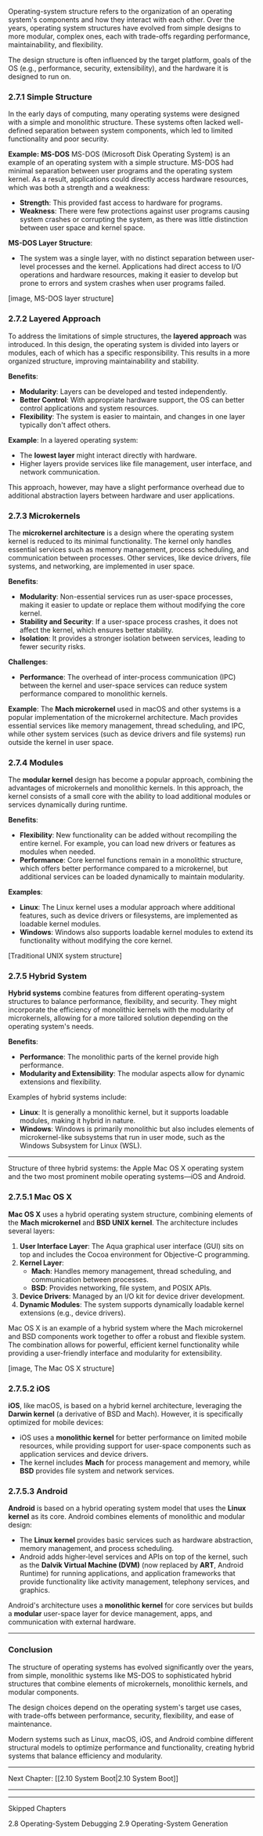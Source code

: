 

Operating-system structure refers to the organization of an operating system's components and how they interact with each other. Over the years, operating system structures have evolved from simple designs to more modular, complex ones, each with trade-offs regarding performance, maintainability, and flexibility. 

The design structure is often influenced by the target platform, goals of the OS (e.g., performance, security, extensibility), and the hardware it is designed to run on.

### 2.7.1 **Simple Structure**

In the early days of computing, many operating systems were designed with a simple and monolithic structure. These systems often lacked well-defined separation between system components, which led to limited functionality and poor security.

**Example: MS-DOS**
MS-DOS (Microsoft Disk Operating System) is an example of an operating system with a simple structure. MS-DOS had minimal separation between user programs and the operating system kernel. As a result, applications could directly access hardware resources, which was both a strength and a weakness:
- **Strength**: This provided fast access to hardware for programs.
- **Weakness**: There were few protections against user programs causing system crashes or corrupting the system, as there was little distinction between user space and kernel space.

**MS-DOS Layer Structure**:
- The system was a single layer, with no distinct separation between user-level processes and the kernel. Applications had direct access to I/O operations and hardware resources, making it easier to develop but prone to errors and system crashes when user programs failed.

[image, MS-DOS layer structure]


### 2.7.2 **Layered Approach**

To address the limitations of simple structures, the **layered approach** was introduced. In this design, the operating system is divided into layers or modules, each of which has a specific responsibility. This results in a more organized structure, improving maintainability and stability.

**Benefits**:
- **Modularity**: Layers can be developed and tested independently.
- **Better Control**: With appropriate hardware support, the OS can better control applications and system resources.
- **Flexibility**: The system is easier to maintain, and changes in one layer typically don't affect others.

**Example**: In a layered operating system:
- The **lowest layer** might interact directly with hardware.
- Higher layers provide services like file management, user interface, and network communication.

This approach, however, may have a slight performance overhead due to additional abstraction layers between hardware and user applications.

### 2.7.3 **Microkernels**

The **microkernel architecture** is a design where the operating system kernel is reduced to its minimal functionality. The kernel only handles essential services such as memory management, process scheduling, and communication between processes. Other services, like device drivers, file systems, and networking, are implemented in user space.

**Benefits**:
- **Modularity**: Non-essential services run as user-space processes, making it easier to update or replace them without modifying the core kernel.
- **Stability and Security**: If a user-space process crashes, it does not affect the kernel, which ensures better stability.
- **Isolation**: It provides a stronger isolation between services, leading to fewer security risks.

**Challenges**:
- **Performance**: The overhead of inter-process communication (IPC) between the kernel and user-space services can reduce system performance compared to monolithic kernels.

**Example**: The **Mach microkernel** used in macOS and other systems is a popular implementation of the microkernel architecture. Mach provides essential services like memory management, thread scheduling, and IPC, while other system services (such as device drivers and file systems) run outside the kernel in user space.

### 2.7.4 **Modules**

The **modular kernel** design has become a popular approach, combining the advantages of microkernels and monolithic kernels. In this approach, the kernel consists of a small core with the ability to load additional modules or services dynamically during runtime.

**Benefits**:
- **Flexibility**: New functionality can be added without recompiling the entire kernel. For example, you can load new drivers or features as modules when needed.
- **Performance**: Core kernel functions remain in a monolithic structure, which offers better performance compared to a microkernel, but additional services can be loaded dynamically to maintain modularity.

**Examples**:
- **Linux**: The Linux kernel uses a modular approach where additional features, such as device drivers or filesystems, are implemented as loadable kernel modules.
- **Windows**: Windows also supports loadable kernel modules to extend its functionality without modifying the core kernel.

[Traditional UNIX system structure]


### 2.7.5 **Hybrid System**

**Hybrid systems** combine features from different operating-system structures to balance performance, flexibility, and security. They might incorporate the efficiency of monolithic kernels with the modularity of microkernels, allowing for a more tailored solution depending on the operating system's needs.

**Benefits**:
- **Performance**: The monolithic parts of the kernel provide high performance.
- **Modularity and Extensibility**: The modular aspects allow for dynamic extensions and flexibility.

Examples of hybrid systems include:
- **Linux**: It is generally a monolithic kernel, but it supports loadable modules, making it hybrid in nature.
- **Windows**: Windows is primarily monolithic but also includes elements of microkernel-like subsystems that run in user mode, such as the Windows Subsystem for Linux (WSL).

___

Structure of three hybrid systems: the Apple Mac OS X operating system and the two most prominent mobile operating systems—iOS and Android.

### 2.7.5.1 **Mac OS X**

**Mac OS X** uses a hybrid operating system structure, combining elements of the **Mach microkernel** and **BSD UNIX kernel**. The architecture includes several layers:

1. **User Interface Layer**: The Aqua graphical user interface (GUI) sits on top and includes the Cocoa environment for Objective-C programming.
2. **Kernel Layer**: 
   - **Mach**: Handles memory management, thread scheduling, and communication between processes.
   - **BSD**: Provides networking, file system, and POSIX APIs.
3. **Device Drivers**: Managed by an I/O kit for device driver development.
4. **Dynamic Modules**: The system supports dynamically loadable kernel extensions (e.g., device drivers).

Mac OS X is an example of a hybrid system where the Mach microkernel and BSD components work together to offer a robust and flexible system. The combination allows for powerful, efficient kernel functionality while providing a user-friendly interface and modularity for extensibility.

[image, The Mac OS X structure]

### 2.7.5.2 **iOS**

**iOS**, like macOS, is based on a hybrid kernel architecture, leveraging the **Darwin kernel** (a derivative of BSD and Mach). However, it is specifically optimized for mobile devices:
- iOS uses a **monolithic kernel** for better performance on limited mobile resources, while providing support for user-space components such as application services and device drivers.
- The kernel includes **Mach** for process management and memory, while **BSD** provides file system and network services.

### 2.7.5.3 **Android**

**Android** is based on a hybrid operating system model that uses the **Linux kernel** as its core. Android combines elements of monolithic and modular design:
- The **Linux kernel** provides basic services such as hardware abstraction, memory management, and process scheduling.
- Android adds higher-level services and APIs on top of the kernel, such as the **Dalvik Virtual Machine (DVM)** (now replaced by **ART**, Android Runtime) for running applications, and application frameworks that provide functionality like activity management, telephony services, and graphics.

Android's architecture uses a **monolithic kernel** for core services but builds a **modular** user-space layer for device management, apps, and communication with external hardware.

---

### Conclusion

The structure of operating systems has evolved significantly over the years, from simple, monolithic systems like MS-DOS to sophisticated hybrid structures that combine elements of microkernels, monolithic kernels, and modular components. 

The design choices depend on the operating system's target use cases, with trade-offs between performance, security, flexibility, and ease of maintenance. 

Modern systems such as Linux, macOS, iOS, and Android combine different structural models to optimize performance and functionality, creating hybrid systems that balance efficiency and modularity.

_____



Next Chapter: [[2.10 System Boot|2.10 System Boot]]

___
___

Skipped Chapters

2.8 Operating-System Debugging
2.9 Operating-System Generation

